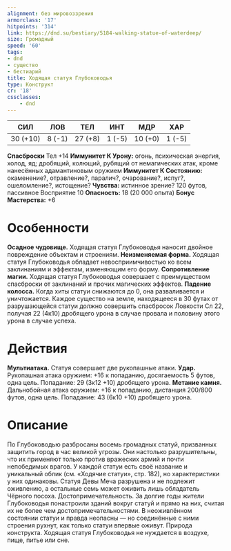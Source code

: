 ```yaml
---
alignment: без мировоззрения
armorclass: '17'
hitpoints: '314'
link: https://dnd.su/bestiary/5184-walking-statue-of-waterdeep/
size: Громадный
speed: '60'
tags:
- dnd
- существо
- бестиарий
title: Ходящая статуя Глубоководья
type: Конструкт
cr: '18'
cssclasses:
    - dnd
---
```



| СИЛ | ЛОВ | ТЕЛ | ИНТ | МДР | ХАР |
|---|---|---|---|---|---|
| 30 (+10) | 8 (-1) | 27 (+8) | 1 (-5) | 10 (+0) | 1 (-5) |
**Спасброски** Тел +14
**Иммунитет К Урону:** огонь, психическая энергия, холод, яд; дробящий, колющий, рубящий от немагических атак, кроме нанесённых адамантиновым оружием
**Иммунитет К Состоянию:** окаменение?, отравление?, паралич?, очарование?, испуг?, ошеломление?, истощение?
**Чувства:** истинное зрение? 120 футов, пассивное Восприятие 10
**Опасность:** 18 (20 000 опыта)
**Бонус Мастерства:** +6


# Особенности
**Осадное чудовище.** Ходящая статуя Глубоководья наносит двойное повреждение объектам и строениям.
**Неизменяемая форма.** Ходящая статуя Глубоководья обладает невосприимчивостью ко всем заклинаниям и эффектам, изменяющим его форму.
**Сопротивление магии.** Ходящая статуя Глубоководья совершает с преимуществом спасброски от заклинаний и прочих магических эффектов.
**Падение колосса.** Когда хиты статуи снижаются до 0, она разваливается и уничтожается. Каждое существо на земле, находящееся в 30 футах от разрушающейся статуи должно совершить спасбросок Ловкости Сл 22, получая 22 (4к10) дробящего урона в случае провала и половину этого урона в случае успеха.


# Действия
**Мультиатака.** Статуя совершает две рукопашные атаки.
**Удар.** Рукопашная атака оружием: +16 к попаданию, досягаемость 5 футов, одна цель. Попадание: 29 (3к12 +10) дробящего урона.
**Метание камня.** Дальнобойная атака оружием: +16 к попаданию, дистанция 200/800 футов, одна цель. Попадание: 43 (6к10 +10) дробящего урона.


# Описание
По Глубоководью разбросаны восемь громадных статуй, призванных защитить город в час великой угрозы. Они настолько разрушительны, что их применяют только против вражеских армий и почти непобедимых врагов. У каждой статуи есть своё название и уникальный облик (см. «Ходячие статуи», стр. 182), но характеристики у них одинаковы. Статуя Девы Меча разрушена и не подлежит оживлению, а остальные семь может оживить лишь обладатель Чёрного посоха. Достопримечательность. За долгие годы жители Глубоководья понастроили зданий вокруг статуй и прямо на них, считая их не более чем достопримечательностями. В неоживлённом состоянии статуи и правда неопасны — но соединённые с ними строения рухнут, как только статуи впервые оживут. Природа конструкта. Ходящая статуя Глубоководья не нуждается в воздухе, пище, питье или сне.